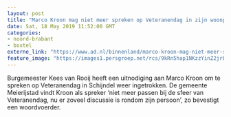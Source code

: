 ```yaml
---
layout: post
title: "Marco Kroon mag niet meer spreken op Veteranendag in zijn woonplaats"
date: Sat, 18 May 2019 11:52:00 GMT
categories: 
- noord-brabant 
- boxtel 
externe_link: "https://www.ad.nl/binnenland/marco-kroon-mag-niet-meer-spreken-op-veteranendag-in-zijn-woonplaats~a1f5a732/"
feature_image: "https://images1.persgroep.net/rcs/9kRn5hap1NKzzYinZ2jrL8x_UTU/diocontent/147053666/_fitwidth/400/?appId=21791a8992982cd8da851550a453bd7f&quality=0.7"
---
```


Burgemeester Kees van Rooij heeft een uitnodiging aan Marco Kroon om te spreken op Veteranendag in Schijndel weer ingetrokken. De gemeente Meierijstad vindt Kroon als spreker ‘niet meer passen bij de sfeer van Veteranendag, nu er zoveel discussie is rondom zijn persoon’, zo bevestigt een woordvoerder.
